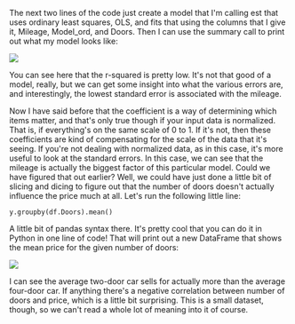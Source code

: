
The next two lines of the code just create a model that I'm calling est that uses ordinary least squares, OLS, and fits that using the columns that I give it, Mileage, Model_ord, and Doors. Then I can use the summary call to print out what my model looks like:

![](https://github.com/fenago/katacoda-scenarios/raw/master/datascience-machine-learning/datascience-machine-learning-chapter-04/11.png)

You can see here that the r-squared is pretty low. It's not that good of a model, really, but we can get some insight into what the various errors are, and interestingly, the lowest standard error is associated with the mileage.

Now I have said before that the coefficient is a way of determining which items matter, and that's only true though if your input data is normalized. That is, if everything's on the same scale of 0 to 1. If it's not, then these coefficients are kind of compensating for the scale of the data that it's seeing. If you're not dealing with normalized data, as in this case, it's more useful to look at the standard errors. In this case, we can see that the mileage is actually the biggest factor of this particular model. Could we have figured that out earlier? Well, we could have just done a little bit of slicing and dicing to figure out that the number of doors doesn't actually influence the price much at all. Let's run the following little line:

```
y.groupby(df.Doors).mean()
```

A little bit of pandas syntax there. It's pretty cool that you can do it in Python in one line of code! That will print out a new DataFrame that shows the mean price for the given number of doors:

![](https://github.com/fenago/katacoda-scenarios/raw/master/datascience-machine-learning/datascience-machine-learning-chapter-04/12.png)

I can see the average two-door car sells for actually more than the average four-door car. If anything there's a negative correlation between number of doors and price, which is a little bit surprising. This is a small dataset, though, so we can't read a whole lot of meaning into it of course.

